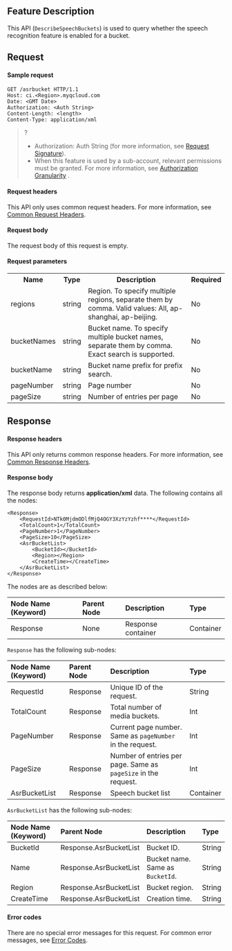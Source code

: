 ## Feature Description

This API (`DescribeSpeechBuckets`) is used to query whether the speech recognition feature is enabled for a bucket.

## Request

#### Sample request

```shell
GET /asrbucket HTTP/1.1
Host: ci.<Region>.myqcloud.com
Date: <GMT Date>
Authorization: <Auth String>
Content-Length: <length>
Content-Type: application/xml
```

>? 
> - Authorization: Auth String (for more information, see [Request Signature](https://intl.cloud.tencent.com/document/product/436/7778)).
> - When this feature is used by a sub-account, relevant permissions must be granted. For more information, see [Authorization Granularity](https://www.tencentcloud.com/document/product/1045/49896) .
> 

#### Request headers

This API only uses common request headers. For more information, see [Common Request Headers](https://intl.cloud.tencent.com/document/product/1045/43609).

#### Request body

The request body of this request is empty.

#### Request parameters

<table>
   <tr>
      <th nowrap="nowrap">Name</th>
      <th>Type</th>
      <th>Description</th>
      <th>Required</th>
   </tr>
   <tr>
      <td>regions</td>
      <td>string</td>
      <td>Region. To specify multiple regions, separate them by comma. Valid values: All, ap-shanghai, ap-beijing.</td>
      <td>No</td>
   </tr>
   <tr>
      <td>bucketNames</td>
      <td>string</td>
      <td>Bucket name. To specify multiple bucket names, separate them by comma. Exact search is supported.</td>
      <td>No</td>
   </tr>
   <tr>
      <td>bucketName</td>
      <td>string</td>
      <td>Bucket name prefix for prefix search.</td>
      <td>No</td>
   </tr>
   <tr>
      <td>pageNumber</td>
      <td>string</td>
      <td>Page number</td>
      <td>No</td>
   </tr>
   <tr>
      <td>pageSize</td>
      <td>string</td>
      <td>Number of entries per page</td>
      <td>No</td>
   </tr>
</table>

## Response

#### Response headers

This API only returns common response headers. For more information, see [Common Response Headers](https://intl.cloud.tencent.com/document/product/1045/43610).

#### Response body

The response body returns **application/xml** data. The following contains all the nodes:

```shell
<Response>
    <RequestId>NTk0MjdmODlfMjQ4OGY3XzYzYzhf****</RequestId>
    <TotalCount>1</TotalCount>
    <PageNumber>1</PageNumber>
    <PageSize>10</PageSize>
    <AsrBucketList>
        <BucketId></BucketId>
        <Region></Region>
        <CreateTime></CreateTime>
    </AsrBucketList>
</Response>
```


The nodes are as described below:

| Node Name (Keyword) | Parent Node | Description | Type |
| :----------------- | :----- | :------------- | :-------- |
| Response           | None     | Response container | Container |

`Response` has the following sub-nodes:

| Node Name (Keyword) | Parent Node | Description | Type |
| :----------------- | :------- | :------------------------------ | :-------- |
| RequestId          | Response | Unique ID of the request.                   | String    |
| TotalCount         | Response | Total number of media buckets.                | Int       |
| PageNumber         | Response | Current page number. Same as `pageNumber` in the request.                           | Int       |
| PageSize           | Response | Number of entries per page. Same as `pageSize` in the request.   | Int       |
| AsrBucketList    | Response | Speech bucket list                | Container |

`AsrBucketList` has the following sub-nodes:

| Node Name (Keyword) | Parent Node | Description | Type |
| :----------------- | :----------------------- | :---------------------- | :----- |
| BucketId           | Response.AsrBucketList | Bucket ID.               | String |
| Name               | Response.AsrBucketList | Bucket name. Same as `BucketId`. | String |
| Region             | Response.AsrBucketList | Bucket region.              | String |
| CreateTime         | Response.AsrBucketList | Creation time.                | String |

#### Error codes

There are no special error messages for this request. For common error messages, see [Error Codes](https://intl.cloud.tencent.com/document/product/1045/43611).

